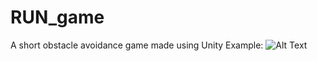 # RUN_game
A short obstacle avoidance game made using Unity
Example:
![Alt Text](https://media.giphy.com/media/f4TxNL11tzB7KOL4qo/giphy.gif)
